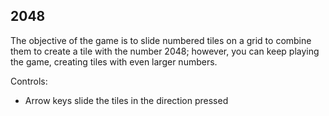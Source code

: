 ## 2048

The objective of the game is to slide numbered tiles on a grid to combine them to create a tile with the number 2048; however, you can keep playing the game, creating tiles with even larger numbers. 

Controls:

  * Arrow keys slide the tiles in the direction pressed
